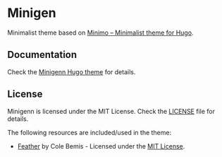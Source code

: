 # Minigen

Minimalist theme based on [Minimo – Minimalist theme for Hugo](https://github.com/MunifTanjim/minimo/).

## Documentation

Check the [Minigenn Hugo theme](https://github.com/gsrodrigues/minigenn) for details.


## License

Minigenn is licensed under the MIT License. Check the [LICENSE](hhttps://github.com/gsrodrigues/minigenn/blob/master/LICENSE) file for details.

The following resources are included/used in the theme:

- [Feather](https://feather.netlify.com/) by Cole Bemis - Licensed under the [MIT License](https://github.com/colebemis/feather/blob/master/LICENSE).
